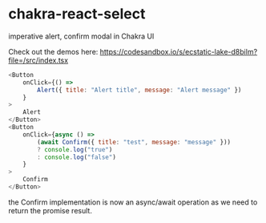 # chakra-react-select

imperative alert, confirm modal in Chakra UI

Check out the demos here: https://codesandbox.io/s/ecstatic-lake-d8bilm?file=/src/index.tsx

```js
<Button
    onClick={() =>
        Alert({ title: "Alert title", message: "Alert message" })
    }
>
    Alert
</Button>
<Button
    onClick={async () =>
        (await Confirm({ title: "test", message: "message" }))
        ? console.log("true")
        : console.log("false")
    }
>
    Confirm
</Button>
```

the Confirm implementation is now an async/await operation as we need to return the promise result. 
